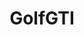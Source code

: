 ---
title: GolfGTI
crosslinks:
- Volkswagen
- youtubefactsbot
- u_imguralbumbot
- youtubot
- AutoDetailing
- anti_gif_bot
- Golf_R
- alotabot
- livven
- MassdropBot
- Stance
- '2013'
- dicksmellers
- john_yukis_bots
- golf
- GooglePixel
- cars
- gatekeeping
- motorcycles
- DIY
---